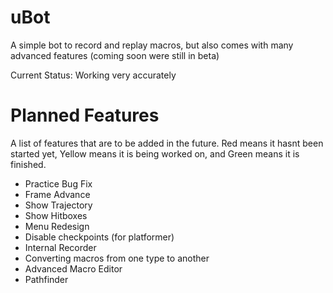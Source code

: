 # uBot

A simple bot to record and replay macros, but also comes with many advanced features (coming soon were still in beta)

Current Status: Working very accurately

# Planned Features

A list of features that are to be added in the future. <cr>Red</c> means it hasnt been started yet, <cy>Yellow</c> means it is being worked on, and <cg>Green</c> means it is finished.

- <cg>Practice Bug Fix</c>
- <cr>Frame Advance</c>
- <cr>Show Trajectory</c>
- <cr>Show Hitboxes</c>
- <cy>Menu Redesign</c>
- <cr>Disable checkpoints (for platformer)</c>
- <cr>Internal Recorder</c>
- <cy>Converting macros from one type to another</c>
- <cr>Advanced Macro Editor</c>
- <cr>Pathfinder</c>